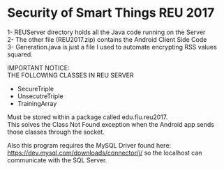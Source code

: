 # Security of Smart Things REU 2017  
1- REUServer directory holds all the Java code running on the Server  
2- The other file (REU2017.zip) contains the Android Client Side Code  
3- Generation.java is just a file I used to automate encrypting RSS values squared.

IMPORTANT NOTICE:  
THE FOLLOWING CLASSES IN REU SERVER  
- SecureTriple  
- UnsecutreTriple  
- TrainingArray  

Must be stored within a package called edu.fiu.reu2017.  
This solves the Class Not Found exception when the Android app sends those classes through the socket.  

Also this program requires the MySQL Driver found here: https://dev.mysql.com/downloads/connector/j/ so the localhost can communicate with the SQL Server.
